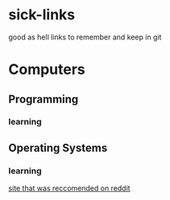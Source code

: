 # sick-links
good as hell links to remember and keep in git

# Computers

## Programming
### learning

## Operating Systems
### learning
[site that was reccomended on reddit](https://www.ops-class.org/)
